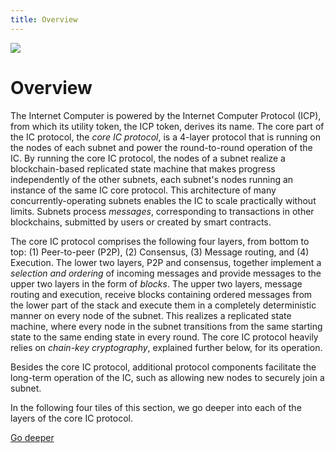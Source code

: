 ```yaml
---
title: Overview
---
```


![](/img/how-it-works/core_protocol_layers.png)

# Overview

The Internet Computer is powered by the Internet Computer Protocol (ICP), from which its utility token, the ICP token, derives its name.
The core part of the IC protocol, the *core IC protocol*, is a 4-layer protocol that is running on the nodes of each subnet and power the round-to-round operation of the IC.
By running the core IC protocol, the nodes of a subnet realize a blockchain-based replicated state machine that makes progress independently of the other subnets, each subnet's nodes running an instance of the same IC core protocol.
This architecture of many concurrently-operating subnets enables the IC to scale practically without limits.
Subnets process *messages*, corresponding to transactions in other blockchains, submitted by users or created by smart contracts.

The core IC protocol comprises the following four layers, from bottom to top: (1) Peer-to-peer (P2P), (2) Consensus, (3) Message routing, and (4) Execution.
The lower two layers, P2P and consensus, together implement a *selection and ordering* of incoming messages and provide messages to the upper two layers in the form of *blocks*.
The upper two layers, message routing and execution, receive blocks containing ordered messages from the lower part of the stack and execute them in a completely deterministic manner on every node of the subnet.
This realizes a replicated state machine, where every node in the subnet transitions from the same starting state to the same ending state in every round.
The core IC protocol heavily relies on *chain-key cryptography*, explained further below, for its operation.

Besides the core IC protocol, additional protocol components facilitate the long-term operation of the IC, such as allowing new nodes to securely join a subnet.

In the following four tiles of this section, we go deeper into each of the layers of the core IC protocol.

[Go deeper](/how-it-works/core-ic-protocol-overview/)
